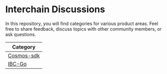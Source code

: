 # Interchain Discussions

In this repository, you will find categories for various product areas. Feel free to share feedback, discuss topics with other community members, or ask questions.

| Category                                                                       |
|--------------------------------------------------------------------------------|
| [Cosmos-sdk](https://github.com/orgs/cosmos/discussions/categories/cosmos-sdk) |
| [IBC-Go](https://github.com/orgs/cosmos/discussions/categories/ibc-go)         |
